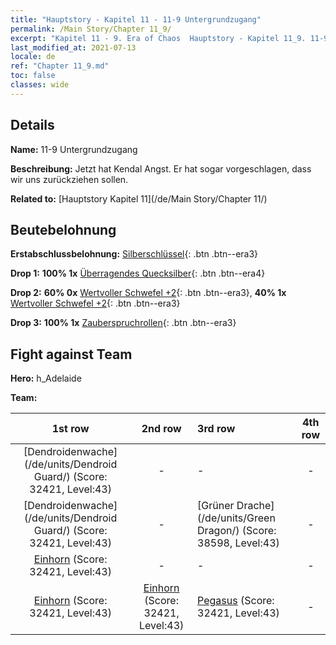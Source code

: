 ```yaml
---
title: "Hauptstory - Kapitel 11 - 11-9 Untergrundzugang"
permalink: /Main Story/Chapter 11_9/
excerpt: "Kapitel 11 - 9. Era of Chaos  Hauptstory - Kapitel 11_9. 11-9 Untergrundzugang"
last_modified_at: 2021-07-13
locale: de
ref: "Chapter 11_9.md"
toc: false
classes: wide
---
```


## Details

 **Name:** 11-9 Untergrundzugang

 **Beschreibung:** Jetzt hat Kendal Angst. Er hat sogar vorgeschlagen, dass wir uns zurückziehen sollen.

 **Related to:** [Hauptstory Kapitel 11](/de/Main Story/Chapter 11/)

## Beutebelohnung

 **Erstabschlussbelohnung:** [Silberschlüssel](/ItemsDE/con_693/){: .btn .btn--era3}

 **Drop 1:** **100% 1x** [Überragendes Quecksilber](/ItemsDE/mat_35/){: .btn .btn--era4}

 **Drop 2:** **60% 0x** [Wertvoller Schwefel +2](/ItemsDE/mat_29/){: .btn .btn--era3}, **40% 1x** [Wertvoller Schwefel +2](/ItemsDE/mat_29/){: .btn .btn--era3}

 **Drop 3:** **100% 1x** [Zauberspruchrollen](/ItemsDE/con_694/){: .btn .btn--era3}


## Fight against Team
 **Hero:** h_Adelaide

 **Team:**


  | 1st row | 2nd row | 3rd row | 4th row |
  |:----:|:----:|:----|:----:|
  | [Dendroidenwache](/de/units/Dendroid Guard/) (Score: 32421, Level:43)  | - | - | - |
  | [Dendroidenwache](/de/units/Dendroid Guard/) (Score: 32421, Level:43)  | - | [Grüner Drache](/de/units/Green Dragon/) (Score: 38598, Level:43)  | - |
  | [Einhorn](/de/units/Unicorn/) (Score: 32421, Level:43)  | - | - | - |
  | [Einhorn](/de/units/Unicorn/) (Score: 32421, Level:43)  | [Einhorn](/de/units/Unicorn/) (Score: 32421, Level:43)  | [Pegasus](/de/units/Pegasus/) (Score: 32421, Level:43)  | - |


